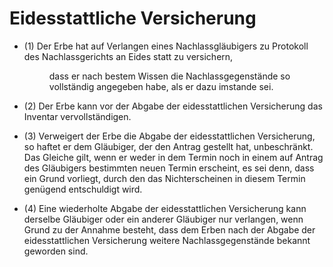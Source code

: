 # Eidesstattliche Versicherung

- (1) Der Erbe hat auf Verlangen eines Nachlassgläubigers zu Protokoll des Nachlassgerichts an Eides statt zu versichern, <dl style="font-weight:normal;font-style:normal;text-decoration:none;"><dt></dt><dd style="font-weight:normal;font-style:normal;text-decoration:none;"><div>dass er nach bestem Wissen die Nachlassgegenstände so vollständig angegeben habe, als er dazu imstande sei.

- (2) Der Erbe kann vor der Abgabe der eidesstattlichen Versicherung das Inventar vervollständigen.

- (3) Verweigert der Erbe die Abgabe der eidesstattlichen Versicherung, so haftet er dem Gläubiger, der den Antrag gestellt hat, unbeschränkt. Das Gleiche gilt, wenn er weder in dem Termin noch in einem auf Antrag des Gläubigers bestimmten neuen Termin erscheint, es sei denn, dass ein Grund vorliegt, durch den das Nichterscheinen in diesem Termin genügend entschuldigt wird.

- (4) Eine wiederholte Abgabe der eidesstattlichen Versicherung kann derselbe Gläubiger oder ein anderer Gläubiger nur verlangen, wenn Grund zu der Annahme besteht, dass dem Erben nach der Abgabe der eidesstattlichen Versicherung weitere Nachlassgegenstände bekannt geworden sind.

